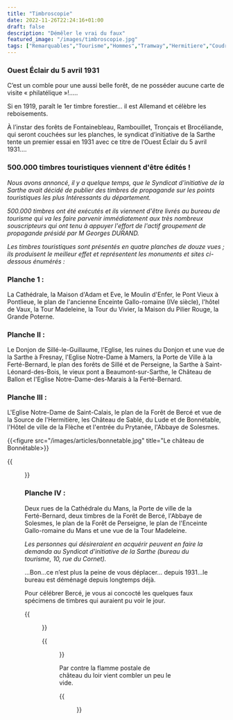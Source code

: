 ```yaml
---
title: "Timbroscopie"
date: 2022-11-26T22:24:16+01:00
draft: false
description: "Démêler le vrai du faux"
featured_image: "/images/timbroscopie.jpg"
tags: ["Remarquables","Tourisme","Hommes","Tramway","Hermitiere","Coudre","Boppe"]
---
```


### Ouest Éclair du 5 avril 1931

C’est un comble pour une aussi belle forêt, 
de ne posséder aucune carte de visite « philatélique »!…..

Si en 1919, paraît le 1er timbre forestier… il est Allemand et célèbre les reboisements. 

À l’instar des forêts de Fontainebleau, Rambouillet, Tronçais et Brocéliande, 
qui seront couchées sur les planches, le syndicat d’initiative de la Sarthe 
tente un premier essai en 1931 avec ce titre de l’Ouest Éclair du 5 avril 1931….

### 500.000 timbres touristiques viennent d'être édités !

*Nous avons annoncé, il y a quelque temps, que le Syndicat d'initiative de la Sarthe avait décidé de publier 
des timbres de propagande sur les points touristiques les plus Intéressants du département.* 

*500.000 timbres ont été exécutés et ils viennent d'être livrés au bureau de tourisme qui va les faire parvenir 
immédiatement aux très nombreux souscripteurs qui ont tenu à appuyer l'effort de l'actif groupement de propagande 
présidé par M Georges DURAND.* 

*Les timbres touristiques sont présentés en quatre planches de douze vues ; ils produisent le meilleur effet et 
représentent les monuments et sites ci-dessous énumérés :* 

### Planche 1 : 
La Cathédrale, la Maison d'Adam et Eve, le Moulin d'Enfer, le Pont Vieux à Pontlieue, 
le plan de l'ancienne Enceinte Gallo-romaine (IVe siècle), l'hôtel de Vaux, la Tour Madeleine, la Tour du Vivier, 
la Maison du Pilier Rouge, la Grande Poterne. 
### Planche II : 
Le Donjon de Sillé-le-Guillaume, l'Eglise, les ruines du Donjon et une vue de la Sarthe à
Fresnay,
l'Eglise Notre-Dame à Mamers, la Porte de Ville à la Ferté-Bernard, le plan des forêts de Sillé et de Perseigne,
la Sarthe à Saint-Léonard-des-Bois, le vieux pont a Beaumont-sur-Sarthe, le Château de Ballon et 
l'Eglise Notre-Dame-des-Marais à la Ferté-Bernard. 
### Planche III :
L'Eglise Notre-Dame de Saint-Calais, le plan de la Forêt de Bercé et vue de la Source de 
l'Hermitière, les Château de Sablé, du Lude et de Bonnétable, l'Hôtel de ville de la Flèche et l'entrée du 
Prytanée, l'Abbaye de Solesmes. 

{{<figure src="/images/articles/bonnetable.jpg" title="Le château de Bonnétable>}}
  
{{<figure src="/images/articles/lelude.jpg" title="Papeterie de la Courbe">}} 

### Planche IV : 

Deux rues de la Cathédrale du Mans, la Porte de ville de la Ferté-Bernard, deux timbres de 
la Forêt de Bercé, l'Abbaye de Solesmes, le plan de la Forêt de Perseigne, le plan de l'Enceinte Gallo-romaine 
du Mans et une vue de la Tour Madeleine. 

*Les personnes qui désireraient en acquérir peuvent en faire la demanda au Syndicat d'initiative de la Sarthe (bureau du tourisme, 10, rue du Cornet).*

…Bon…ce n’est plus la peine de vous déplacer…
depuis 1931…le bureau est déménagé depuis longtemps déjà.
  
Pour célébrer Bercé, je vous ai concocté les quelques
faux spécimens de timbres qui auraient pu voir le jour.
  
{{<figure src="/images/articles/2022timbres.jpg" title="La mise en garde">}}
  
{{<figure src="/images/articles/391timbres.jpg" title="Les faux timbres de Bercé">}}
  
Par contre la flamme postale de château du loir vient combler un peu le vide.
  
{{<figure src="/images/articles/chateauloir.jpg" title="La flamme de Câteau du Loir">}}  
